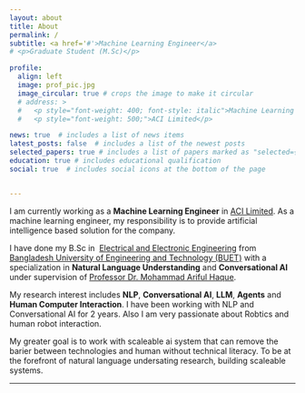 ```yaml
---
layout: about
title: About
permalink: /
subtitle: <a href='#'>Machine Learning Engineer</a>
# <p>Graduate Student (M.Sc)</p>

profile:
  align: left
  image: prof_pic.jpg
  image_circular: true # crops the image to make it circular
  # address: >
  #   <p style="font-weight: 400; font-style: italic">Machine Learning Engineer</p>
  #   <p style="font-weight: 500;">ACI Limited</p>

news: true  # includes a list of news items
latest_posts: false  # includes a list of the newest posts
selected_papers: true # includes a list of papers marked as "selected={true}"
education: true # includes educational qualification
social: true  # includes social icons at the bottom of the page


---
```


I am currently working as a **Machine Learning Engineer** in [ACI Limited][ACI]. As a machine learning engineer, my responsibility is to provide artificial intelligence based solution for the company.

<!-- I am currently looking for graduate positions in labs focusing on **<span style="font-size: 16px;">nanophotonics, active plasmonics and non-linear optics</span>**. For my Master's thesis, I am working on enhancing non-linear optical phenomena with active plasmonics.   -->

I have done my B.Sc in  [Electrical and Electronic Engineering][EEE-BUET] from [Bangladesh University of Engineering and Technology (BUET)][buet] with a specialization in **Natural Language Understanding** and **Conversational AI** under supervision of [Professor Dr. Mohammad Ariful Haque][Arif].
 
My research interest includes **NLP**, **Conversational AI**, **LLM**, **Agents** and **Human Computer Interaction**. I have been working with NLP and Conversational AI for 2 years. Also I am very passionate about Robtics and human robot interaction. 

<!-- However, a thanks to my recent role as a machine learning engineer since July 2022, I also have workable expertise in _Machine learning/Deep learning techniques and tools_, especially in the context of serving a multi-faceted business institution.  -->

<!-- This interest has driven me to explore the field of ML/DL-assisted electromagnetic simulation and modelling.   -->
My greater goal is to work with scaleable ai system that can remove the barier between technologies and human without technical literacy. To be at the forefront of natural language undersating research, building scaleable systems.

<!-- 
I have previously worked with a special class of plasmonic lasers called **[Tamm-plasmon lasers][tamm-laser]**. My goal had been to devise a design for a tamm-plasmon laser, that could operate with two closely spaced modes. To that end, I, along with my former research partner [Shahed-e-Zumrat][zumrat] devised two different approaches. The first approach utilized **[a lateral redesigning of a simple rectangular nanohole array to a more complex merged lattice array][merged-lattice]**. The second approach relied on the utilization of **[two distributed Bragg reflectors, tuned to slightly different wavelengths][dual-dbr-laser]**


Apart from the published works, I am also currently exploring ~~the physics of Tamm plasmon laser working with the merged lattice array~~, **how to leverage non-linear effects in nanophotonic lasers.**.  -->

---
[Arif]:https://eee.buet.ac.bd/people/faculty/dmarh 
[ACI]:https://www.aci-bd.com
[EEE-BUET]:https://eee.buet.ac.bd/
[buet]:https://www.buet.ac.bd/

<!-- [tamm-laser]:https://iopscience.iop.org/article/10.1088/2399-6528/aab7e4/meta
[zumrat]:https://www.researchgate.net/profile/Shahed-E-Zumrat
[merged-lattice]:https://pubs.rsc.org/en/content/articlelanding/2022/NA/D1NA00402F
[dual-dbr-laser]:https://opg.optica.org/oe/fulltext.cfm?uri=oe-30-14-25234&id=477422 -->

<!-- [ug-thesis]:https://drive.google.com/file/d/14G0N8WlRBaGbqvl5rINicUUSEyCiv9ub/view -->


<!-- Put your address / P.O. box / other info right below your picture. You can also disable any of these elements by editing `profile` property of the YAML header of your `_pages/about.md`. Edit `_bibliography/papers.bib` and Jekyll will render your [publications page](/al-folio/publications/) automatically.

Link to your social media connections, too. This theme is set up to use [Font Awesome icons](http://fortawesome.github.io/Font-Awesome/) and [Academicons](https://jpswalsh.github.io/academicons/), like the ones below. Add your Facebook, Twitter, LinkedIn, Google Scholar, or just disable all of them. -->
